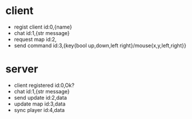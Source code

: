 # client
- regist client
  id:0,{name}
- chat
  id:1,{str message}
- request map
  id:2,
- send command
  id:3,{key{bool up,down,left right}/mouse{x,y,left,right}}


# server
- client registered
  id:0,Ok?
- chat
  id:1,{str message}
- send update
  id:2,data
- update map
  id:3,data
- sync player
  id:4,data